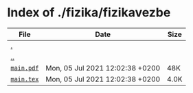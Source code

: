 # Index of ./fizika/fizikavezbe

File | Date | Size
--- | --- | ---
[.](.) | |
[..](..) | |
[`main.pdf`](main.pdf) | Mon, 05 Jul 2021 12:02:38 +0200 | 48K
[`main.tex`](main.tex) | Mon, 05 Jul 2021 12:02:38 +0200 | 4.0K
